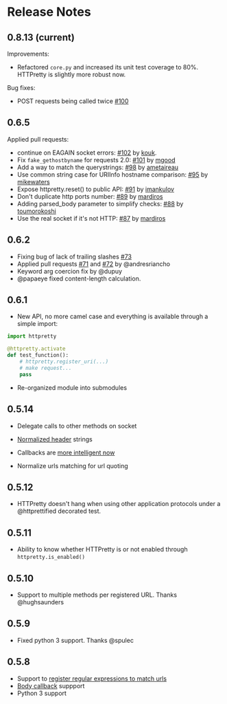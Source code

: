 # Release Notes

## 0.8.13 (current)

Improvements:

* Refactored `core.py` and increased its unit test coverage to 80%. HTTPretty is slightly more robust now.

Bug fixes:

* POST requests being called twice [#100](https://github.com/gabrielfalcao/HTTPretty/pull/100)

## 0.6.5

Applied pull requests:

* continue on EAGAIN socket errors: [#102](https://github.com/gabrielfalcao/HTTPretty/pull/102) by [kouk](http://github.com/kouk).
* Fix `fake_gethostbyname` for requests 2.0: [#101](https://github.com/gabrielfalcao/HTTPretty/pull/101) by [mgood](http://github.com/mgood)
* Add a way to match the querystrings: [#98](https://github.com/gabrielfalcao/HTTPretty/pull/98) by [ametaireau](http://github.com/ametaireau)
* Use common string case for URIInfo hostname comparison: [#95](https://github.com/gabrielfalcao/HTTPretty/pull/95) by [mikewaters](http://github.com/mikewaters)
* Expose httpretty.reset() to public API: [#91](https://github.com/gabrielfalcao/HTTPretty/pull/91) by [imankulov](http://github.com/imankulov)
* Don't duplicate http ports number: [#89](https://github.com/gabrielfalcao/HTTPretty/pull/89) by [mardiros](http://github.com/mardiros)
* Adding parsed_body parameter to simplify checks: [#88](https://github.com/gabrielfalcao/HTTPretty/pull/88) by [toumorokoshi](http://github.com/toumorokoshi)
* Use the real socket if it's not HTTP: [#87](https://github.com/gabrielfalcao/HTTPretty/pull/87) by [mardiros](http://github.com/mardiros)

## 0.6.2

* Fixing bug of lack of trailing slashes [#73](https://github.com/gabrielfalcao/HTTPretty/issues/73)
* Applied pull requests [#71](https://github.com/gabrielfalcao/HTTPretty/pull/71) and [#72](https://github.com/gabrielfalcao/HTTPretty/pull/72) by @andresriancho
* Keyword arg coercion fix by @dupuy
* @papaeye fixed content-length calculation.

## 0.6.1

* New API, no more camel case and everything is available through a simple import:

```python
import httpretty

@httpretty.activate
def test_function():
    # httpretty.register_uri(...)
    # make request...
    pass
```

* Re-organized module into submodules

## 0.5.14

* Delegate calls to other methods on socket

* [Normalized header](https://github.com/gabrielfalcao/HTTPretty/pull/49) strings

* Callbacks are [more intelligent now](https://github.com/gabrielfalcao/HTTPretty/pull/47)

* Normalize urls matching for url quoting

## 0.5.12

* HTTPretty doesn't hang when using other application protocols under
  a @httprettified decorated test.

## 0.5.11

* Ability to know whether HTTPretty is or not enabled through `httpretty.is_enabled()`

## 0.5.10

* Support to multiple methods per registered URL. Thanks @hughsaunders

## 0.5.9

* Fixed python 3 support. Thanks @spulec

## 0.5.8

* Support to [register regular expressions to match urls](#matching-regular-expressions)
* [Body callback](#dynamic-responses-through-callbacks) suppport
* Python 3 support
